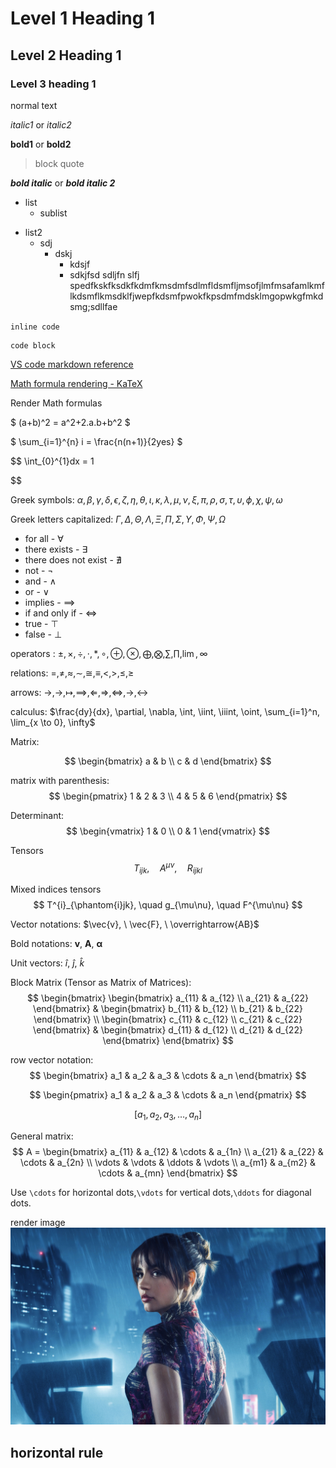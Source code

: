 # Level 1 Heading 1
## Level 2 Heading 1

### Level 3 heading 1

normal text

*italic1*  or _italic2_

**bold1** or __bold2__

> block quote

***bold italic*** or ___bold italic 2___

* list
    * sublist

- list2
    - sdj
        - dskj
            - kdsjf
            - sdkjfsd sdljfn slfj 
            spedfkskfksdkfkdmfkmsdmfsdlmfldsmfljmsofjlmfmsafamlkmflkdsmflkmsdklfjwepfkdsmfpwokfkpsdmfmdsklmgopwkgfmkdsmg;sdllfae


`inline code`

```
code block
```

[VS code markdown reference](https://code.visualstudio.com/docs/languages/markdown?originUrl=%2Fdocs%2Flanguages%2Fpython)

[Math formula rendering - KaTeX](https://katex.org/)

Render Math formulas

$ (a+b)^2 = a^2+2.a.b+b^2 $

$ \sum_{i=1}^{n} i = \frac{n(n+1)}{2yes} $

$$
\int_{0}^{1}dx = 1

$$

Greek symbols: 
$\alpha, \beta, \gamma, \delta, \epsilon, \zeta, \eta, \theta, \iota, \kappa, \lambda, \mu, \nu, \xi, \pi, \rho, \sigma, \tau, \upsilon, \phi, \chi, \psi, \omega$

Greek letters capitalized: 
$\Gamma, \Delta, \Theta, \Lambda, \Xi, \Pi, \Sigma, \Upsilon, \Phi, \Psi, \Omega$


- for all - $\forall$
- there exists - $\exists$
- there does not exist - $\nexists$
- not - $\neg$
- and - $\wedge$
- or - $\vee$
- implies - $\implies$
- if and only if - $\iff$
- true - $\top$
- false - $\bot$

operators :
$\pm, \times, \div, \cdot, \ast, \circ, \oplus, \otimes, \bigoplus, \bigotimes, \sum, \prod, \lim, \infty$

relations:
$=, \neq, \approx, \sim, \cong, \equiv, <, >, \leq, \geq$

arrows: $\to, \rightarrow, \mapsto, \implies, \Leftarrow, \Rightarrow, \Leftrightarrow, \longrightarrow, \longleftrightarrow$

calculus: 
$\frac{dy}{dx}, \partial, \nabla, \int, \iint, \iiint, \oint, \sum_{i=1}^n, \lim_{x \to 0}, \infty$


Matrix:

$$
\begin{bmatrix}
a & b \\
c & d
\end{bmatrix}
$$

matrix with parenthesis: 
$$
\begin{pmatrix}
1 & 2 & 3 \\
4 & 5 & 6
\end{pmatrix}
$$

Determinant:
$$
\begin{vmatrix}
1 & 0 \\
0 & 1
\end{vmatrix}
$$

Tensors
$$
T_{ijk}, \quad A^{\mu\nu}, \quad R_{ijkl}
$$

Mixed indices tensors
$$
T^{i}_{\phantom{i}jk}, \quad g_{\mu\nu}, \quad F^{\mu\nu}
$$

Vector notations: $\vec{v}, \ \vec{F}, \ \overrightarrow{AB}$

Bold notations: $\mathbf{v}, \ \mathbf{A}, \ \boldsymbol{\alpha}$

Unit vectors: $\hat{i}, \ \hat{j}, \ \hat{k}$

Block Matrix (Tensor as Matrix of Matrices):
$$
\begin{bmatrix}
\begin{bmatrix} a_{11} & a_{12} \\ a_{21} & a_{22} \end{bmatrix} &
\begin{bmatrix} b_{11} & b_{12} \\ b_{21} & b_{22} \end{bmatrix} \\
\begin{bmatrix} c_{11} & c_{12} \\ c_{21} & c_{22} \end{bmatrix} &
\begin{bmatrix} d_{11} & d_{12} \\ d_{21} & d_{22} \end{bmatrix}
\end{bmatrix}
$$

row vector notation:
$$
\begin{bmatrix}
a_1 & a_2 & a_3 & \cdots & a_n
\end{bmatrix}
$$

$$
\begin{pmatrix}
a_1 & a_2 & a_3 & \cdots & a_n
\end{pmatrix}
$$

$$
[a_1, a_2, a_3, \dots, a_n]
$$

General matrix:
$$
A = \begin{bmatrix}
a_{11} & a_{12} & \cdots & a_{1n} \\
a_{21} & a_{22} & \cdots & a_{2n} \\
\vdots & \vdots & \ddots & \vdots \\
a_{m1} & a_{m2} & \cdots & a_{mn}
\end{bmatrix}
$$

Use `\cdots` for horizontal dots,`\vdots` for vertical dots,`\ddots` for diagonal dots.

render image
![blade runner](./874732.jpg)

horizontal rule
---

